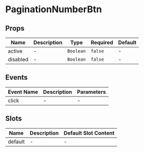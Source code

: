# PaginationNumberBtn

## Props

<!-- @vuese:PaginationNumberBtn:props:start -->
|Name|Description|Type|Required|Default|
|---|---|---|---|---|
|active|-|`Boolean`|`false`|-|
|disabled|-|`Boolean`|`false`|-|

<!-- @vuese:PaginationNumberBtn:props:end -->


## Events

<!-- @vuese:PaginationNumberBtn:events:start -->
|Event Name|Description|Parameters|
|---|---|---|
|click|-|-|

<!-- @vuese:PaginationNumberBtn:events:end -->


## Slots

<!-- @vuese:PaginationNumberBtn:slots:start -->
|Name|Description|Default Slot Content|
|---|---|---|
|default|-|-|

<!-- @vuese:PaginationNumberBtn:slots:end -->


